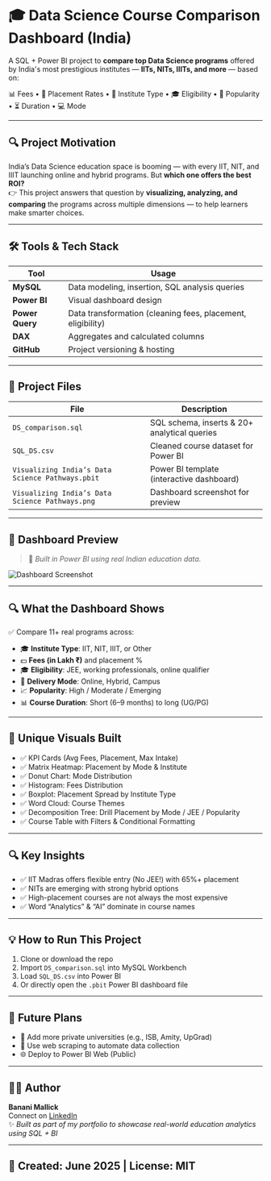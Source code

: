 # 🎓 Data Science Course Comparison Dashboard (India)

A SQL + Power BI project to **compare top Data Science programs** offered by India's most prestigious institutes — **IITs, NITs, IIITs, and more** — based on:

📊 Fees • 💼 Placement Rates • 🏫 Institute Type • 🎓 Eligibility • 🧠 Popularity • ⏳ Duration • 💻 Mode

---

## 🔍 Project Motivation

India’s Data Science education space is booming — with every IIT, NIT, and IIIT launching online and hybrid programs. But **which one offers the best ROI?**  
👉 This project answers that question by **visualizing, analyzing, and comparing** the programs across multiple dimensions — to help learners make smarter choices.

---

## 🛠️ Tools & Tech Stack

| Tool          | Usage                          |
|---------------|--------------------------------|
| **MySQL**      | Data modeling, insertion, SQL analysis queries |
| **Power BI**   | Visual dashboard design        |
| **Power Query**| Data transformation (cleaning fees, placement, eligibility) |
| **DAX**        | Aggregates and calculated columns |
| **GitHub**     | Project versioning & hosting   |

---

## 📂 Project Files

| File | Description |
|------|-------------|
| `DS_comparison.sql` | SQL schema, inserts & 20+ analytical queries |
| `SQL_DS.csv`        | Cleaned course dataset for Power BI |
| `Visualizing India’s Data Science Pathways.pbit` | Power BI template (interactive dashboard) |
| `Visualizing India’s Data Science Pathways.png` | Dashboard screenshot for preview |

---

## 📸 Dashboard Preview

> 🧠 *Built in Power BI using real Indian education data.*

![Dashboard Screenshot]("https://github.com/shamayitadatta/Data-Science-Course-Comparison-Dashboard/blob/main/Visualizing%20India%E2%80%99s%20Data%20Science%20Pathways.jpg")

---

## 🔍 What the Dashboard Shows

✅ Compare 11+ real programs across:

- 🎓 **Institute Type**: IIT, NIT, IIIT, or Other
- 💵 **Fees (in Lakh ₹)** and placement %
- 🎓 **Eligibility**: JEE, working professionals, online qualifier
- 📍 **Delivery Mode**: Online, Hybrid, Campus
- 📈 **Popularity**: High / Moderate / Emerging
- 📊 **Course Duration**: Short (6–9 months) to long (UG/PG)

---

## 🧠 Unique Visuals Built

- ✅ KPI Cards (Avg Fees, Placement, Max Intake)
- ✅ Matrix Heatmap: Placement by Mode & Institute
- ✅ Donut Chart: Mode Distribution
- ✅ Histogram: Fees Distribution
- ✅ Boxplot: Placement Spread by Institute Type
- ✅ Word Cloud: Course Themes
- ✅ Decomposition Tree: Drill Placement by Mode / JEE / Popularity
- ✅ Course Table with Filters & Conditional Formatting

---

## 🔍 Key Insights

- ✅ IIT Madras offers flexible entry (No JEE!) with 65%+ placement
- ✅ NITs are emerging with strong hybrid options
- ✅ High-placement courses are not always the most expensive
- ✅ Word “Analytics” & “AI” dominate in course names

---

## 💡 How to Run This Project

1. Clone or download the repo
2. Import `DS_comparison.sql` into MySQL Workbench
3. Load `SQL_DS.csv` into Power BI
4. Or directly open the `.pbit` Power BI dashboard file

---

## 🧾 Future Plans

- 🔄 Add more private universities (e.g., ISB, Amity, UpGrad)
- 🤖 Use web scraping to automate data collection
- 🌐 Deploy to Power BI Web (Public)

---

## 👩‍💻 Author

**Banani Mallick**  
Connect on [LinkedIn](www.linkedin.com/in/shamayita-datta)  
✨ *Built as part of my portfolio to showcase real-world education analytics using SQL + BI*

---

## 📅 Created: June 2025 | License: MIT
